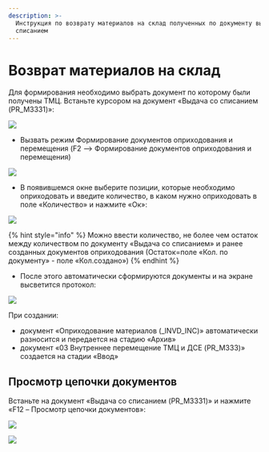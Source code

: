 ```yaml
---
description: >-
  Инструкция по возврату материалов на склад полученных по документу выдачи со
  списанием
---
```


# Возврат материалов на склад

Для формирования необходимо выбрать документ по которому были получены ТМЦ. Встаньте курсором на документ «Выдача со списанием (PR\_M3331)»:

![](<../../../.gitbook/assets/1 (87).png>)

* Вызвать режим Формирование документов оприходования и перемещения (F2 –> Формирование документов оприходования и перемещения)

![](<../../../.gitbook/assets/2 (44).png>)

* В появившемся окне выберите позиции, которые необходимо оприходовать и введите количество, в каком нужно оприходовать в поле «Количество» и нажмите «Ок»:

![](<../../../.gitbook/assets/3 (37).png>)

{% hint style="info" %}
Можно ввести количество, не более чем остаток между количеством по документу «Выдача со списанием» и ранее созданных документов оприходования (Остаток=поле «Кол. по документу» - поле «Кол.создано»)
{% endhint %}

* После этого автоматически сформируются документы и на экране высветится протокол:

![](<../../../.gitbook/assets/4 (47).png>)

При создании:

* документ «Оприходование материалов (\_INVD\_INC)» автоматически разносится и передается на стадию «Архив»
* документ «03 Внутреннее перемещение ТМЦ и ДСЕ (PR\_M333)» создается на стадии «Ввод»

## Просмотр цепочки документов

Встаньте на документ «Выдача со списанием (PR\_M3331)» и нажмите «F12 – Просмотр цепочки документов»:

![](<../../../.gitbook/assets/5 (33).png>)

![](<../../../.gitbook/assets/6 (35).png>)
